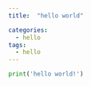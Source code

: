 ```yaml
---
title:  "hello world"

categories:
  - hello
tags:
  - hello
---
```

```python
print('hello world!')
```

